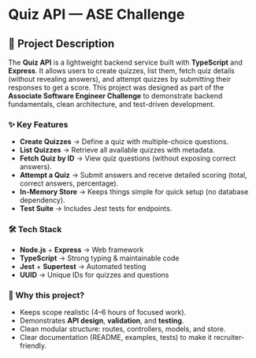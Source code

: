# Quiz API — ASE Challenge

## 📖 Project Description
The **Quiz API** is a lightweight backend service built with **TypeScript** and **Express**. It allows users to create quizzes, list them, fetch quiz details (without revealing answers), and attempt quizzes by submitting their responses to get a score. This project was designed as part of the **Associate Software Engineer Challenge** to demonstrate backend fundamentals, clean architecture, and test-driven development.

### ✨ Key Features
- **Create Quizzes** → Define a quiz with multiple-choice questions.
- **List Quizzes** → Retrieve all available quizzes with metadata.
- **Fetch Quiz by ID** → View quiz questions (without exposing correct answers).
- **Attempt a Quiz** → Submit answers and receive detailed scoring (total, correct answers, percentage).
- **In-Memory Store** → Keeps things simple for quick setup (no database dependency).
- **Test Suite** → Includes Jest tests for endpoints.

### 🛠️ Tech Stack
- **Node.js** + **Express** → Web framework
- **TypeScript** → Strong typing & maintainable code
- **Jest** + **Supertest** → Automated testing
- **UUID** → Unique IDs for quizzes and questions

### 📌 Why this project?
- Keeps scope realistic (4–6 hours of focused work).
- Demonstrates **API design**, **validation**, and **testing**.
- Clean modular structure: routes, controllers, models, and store.
- Clear documentation (README, examples, tests) to make it recruiter-friendly.

